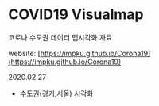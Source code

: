 # COVID19 Visualmap

코로나 수도권 데이터 맵시각화 자료

website: [https://impku.github.io/Corona19](https://impku.github.io/Corona19)

2020.02.27
 - 수도권(경기,서울) 시각화
